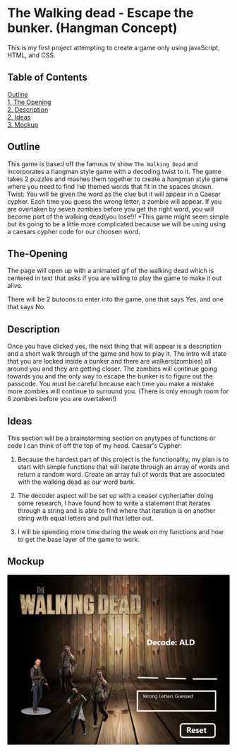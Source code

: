 # The Walking dead - Escape the bunker. (Hangman Concept)
This is my first project attempting to create a game only using javaScript, HTML, and CSS. 
## Table of Contents
[Outline](#outline) </br>
[1. The Opening](#The-Opening)</br>
[2. Description](#Description)</br>
[2. Ideas](#Ideas)</br>
[3. Mockup](#Mockup)</br>

## Outline
This game is based off the famous tv show `The Walking Dead` and incorporates a hangman style game with a decoding twist to it. The game takes 2 puzzles and mashes them together to create a hangman style game where you need to find `TWD` themed words that fit in the spaces shown. 
Twist: You will be given the word as the clue but it will appear in a Caesar cypher.
Each time you guess the wrong letter, a zombie will appear. If you are overtaken by seven zombies before you get the right word, you will become part of the walking dead(you lose!)! *This game might seem simple but its going to be a little more complicated because we will be using using a caesars cypher code for our choosen word.
## The-Opening
The page will open up with a animated gif of the walking dead which is centered in text that asks if you are willing to play the game to make it out alive.

There will be 2 butoons to enter into the game, one that says Yes, and one that says No.


## Description
Once you have clicked yes, the next thing that will appear is a description and a short walk through of the game and how to play it. 
The intro will state that you are locked inside a bunker and there are walkers(zombies) all around you and they are getting closer.
 The zombies will continue going towards you and the only way to escape the bunker is to figure out the passcode. You must be careful because each time you make a mistake more zombies will continue to surround you. (There is only enough room for 6 zombies before you are overtaken!)

## Ideas
This section will be a brainstorming section on anytypes of functions or code I can think of off the top of my head.
Caesar's Cypher: 

1. Because the hardest part of this project is the functionality, my plan is to start with simple functions that will iterate through an array of words and return a random word.
Create an array full of words that are associated with the walking dead as our word bank.

2. The decoder aspect will be set up with a ceaser cypher(after doing some research, I have found how to write a statement that iterates through a string and is able to find where that iteration is on another string with equal letters and pull that letter out. 

3. I will be spending more time during the week on my functions and how to get the base layer of the game to work.

## Mockup

![Game Layout](game.png)
